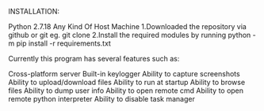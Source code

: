 INSTALLATION:

Python 2.7.18
Any Kind Of Host Machine
1.Downloaded the repository via github or git eg. git clone 
2.Install the required modules by running python -m pip install -r requirements.txt



Currently this program has several features such as:

Cross-platform server
Built-in keylogger
Ability to capture screenshots
Ability to upload/download files
Ability to run at startup
Ability to browse files
Ability to dump user info
Ability to open remote cmd
Ability to open remote python interpreter
Ability to disable task manager
